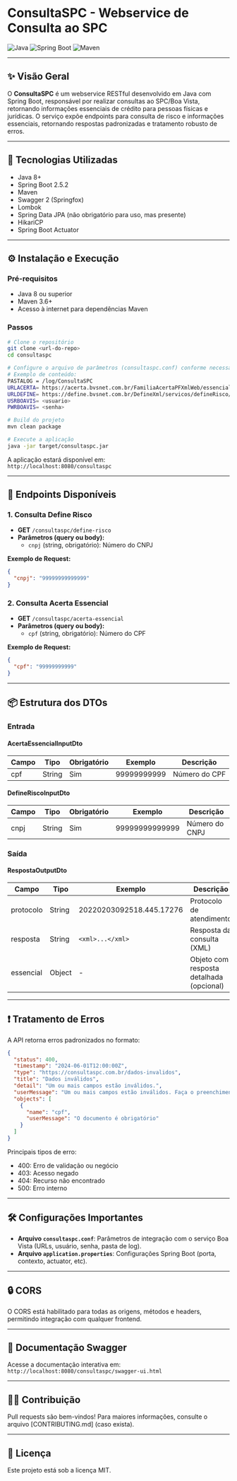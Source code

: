 # ConsultaSPC - Webservice de Consulta ao SPC

![Java](https://img.shields.io/badge/Java-1.8+-blue.svg)
![Spring Boot](https://img.shields.io/badge/Spring%20Boot-2.5.2-brightgreen.svg)
![Maven](https://img.shields.io/badge/Maven-Build-orange.svg)

---

## ✨ Visão Geral

O **ConsultaSPC** é um webservice RESTful desenvolvido em Java com Spring Boot, responsável por realizar consultas ao SPC/Boa Vista, retornando informações essenciais de crédito para pessoas físicas e jurídicas. O serviço expõe endpoints para consulta de risco e informações essenciais, retornando respostas padronizadas e tratamento robusto de erros.

---

## 🚀 Tecnologias Utilizadas

- Java 8+
- Spring Boot 2.5.2
- Maven
- Swagger 2 (Springfox)
- Lombok
- Spring Data JPA (não obrigatório para uso, mas presente)
- HikariCP
- Spring Boot Actuator

---

## ⚙️ Instalação e Execução

### Pré-requisitos

- Java 8 ou superior
- Maven 3.6+
- Acesso à internet para dependências Maven

### Passos

```bash
# Clone o repositório
git clone <url-do-repo>
cd consultaspc

# Configure o arquivo de parâmetros (consultaspc.conf) conforme necessário
# Exemplo de conteúdo:
PASTALOG = /log/ConsultaSPC
URLACERTA= https://acerta.bvsnet.com.br/FamiliaAcertaPFXmlWeb/essencial/v3
URLDEFINE= https://define.bvsnet.com.br/DefineXml/servicos/defineRisco/v5
USRBOAVIS= <usuario>
PWRBOAVIS= <senha>

# Build do projeto
mvn clean package

# Execute a aplicação
java -jar target/consultaspc.jar
```

A aplicação estará disponível em:  
`http://localhost:8080/consultaspc`

---

## 🔗 Endpoints Disponíveis

### 1. Consulta Define Risco

- **GET** `/consultaspc/define-risco`
- **Parâmetros (query ou body):**
  - `cnpj` (string, obrigatório): Número do CNPJ

**Exemplo de Request:**
```json
{
  "cnpj": "99999999999999"
}
```

### 2. Consulta Acerta Essencial

- **GET** `/consultaspc/acerta-essencial`
- **Parâmetros (query ou body):**
  - `cpf` (string, obrigatório): Número do CPF

**Exemplo de Request:**
```json
{
  "cpf": "99999999999"
}
```

---

## 📦 Estrutura dos DTOs

### Entrada

#### AcertaEssencialInputDto

| Campo | Tipo   | Obrigatório | Exemplo         | Descrição         |
|-------|--------|-------------|-----------------|-------------------|
| cpf   | String | Sim         | 99999999999     | Número do CPF     |

#### DefineRiscoInputDto

| Campo | Tipo   | Obrigatório | Exemplo           | Descrição         |
|-------|--------|-------------|-------------------|-------------------|
| cnpj  | String | Sim         | 99999999999999    | Número do CNPJ    |

### Saída

#### RespostaOutputDto

| Campo      | Tipo   | Exemplo                        | Descrição                                 |
|------------|--------|--------------------------------|-------------------------------------------|
| protocolo  | String | 20220203092518.445.17276       | Protocolo de atendimento                  |
| resposta   | String | `<xml>...</xml>`               | Resposta da consulta (XML)                |
| essencial  | Object | -                              | Objeto com resposta detalhada (opcional)  |

---

## ❗ Tratamento de Erros

A API retorna erros padronizados no formato:

```json
{
  "status": 400,
  "timestamp": "2024-06-01T12:00:00Z",
  "type": "https://consultaspc.com.br/dados-invalidos",
  "title": "Dados inválidos",
  "detail": "Um ou mais campos estão inválidos.",
  "userMessage": "Um ou mais campos estão inválidos. Faça o preenchimento correto e tente novamente.",
  "objects": [
    {
      "name": "cpf",
      "userMessage": "O documento é obrigatório"
    }
  ]
}
```

Principais tipos de erro:
- 400: Erro de validação ou negócio
- 403: Acesso negado
- 404: Recurso não encontrado
- 500: Erro interno

---

## 🛠️ Configurações Importantes

- **Arquivo `consultaspc.conf`**: Parâmetros de integração com o serviço Boa Vista (URLs, usuário, senha, pasta de log).
- **Arquivo `application.properties`**: Configurações Spring Boot (porta, contexto, actuator, etc).

---

## 🔒 CORS

O CORS está habilitado para todas as origens, métodos e headers, permitindo integração com qualquer frontend.

---

## 📑 Documentação Swagger

Acesse a documentação interativa em:  
`http://localhost:8080/consultaspc/swagger-ui.html`

---

## 👨‍💻 Contribuição

Pull requests são bem-vindos! Para maiores informações, consulte o arquivo [CONTRIBUTING.md] (caso exista).

---

## 📄 Licença

Este projeto está sob a licença MIT.